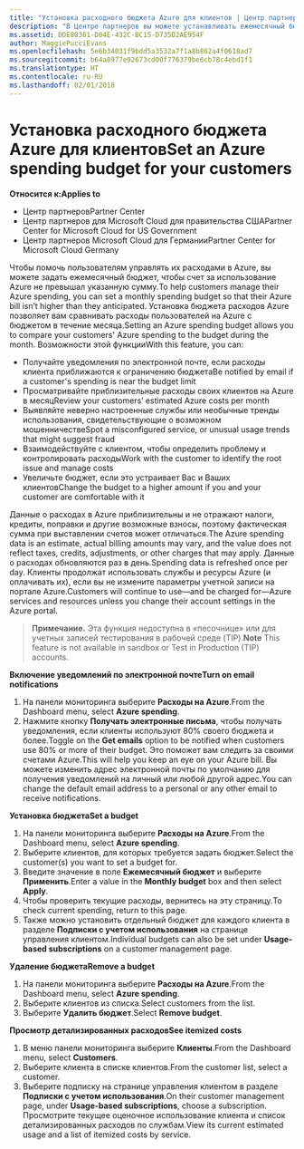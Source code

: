 ```yaml
---
title: "Установка расходного бюджета Azure для клиентов | Центр партнеров"
description: "В Центре партнеров вы можете устанавливать ежемесячный бюджет для каждого клиента, чтобы сумма ежемесячных счетов клиентов в Azure не оказалась чрезмерно высокой."
ms.assetid: DDE80361-D04E-432C-BC15-D735D2AE954F
author: MaggiePucciEvans
ms.openlocfilehash: 5e6b34031f9bdd5a3532a7f1a8b862a4f0618ad7
ms.sourcegitcommit: b64a8977e92673cd00f776379be6cb78c4ebd1f1
ms.translationtype: HT
ms.contentlocale: ru-RU
ms.lasthandoff: 02/01/2018
---
```

# <a name="set-an-azure-spending-budget-for-your-customers"></a><span data-ttu-id="dba65-103">Установка расходного бюджета Azure для клиентов</span><span class="sxs-lookup"><span data-stu-id="dba65-103">Set an Azure spending budget for your customers</span></span>

**<span data-ttu-id="dba65-104">Относится к:</span><span class="sxs-lookup"><span data-stu-id="dba65-104">Applies to</span></span>**

-  <span data-ttu-id="dba65-105">Центр партнеров</span><span class="sxs-lookup"><span data-stu-id="dba65-105">Partner Center</span></span>
-  <span data-ttu-id="dba65-106">Центр партнеров для Microsoft Cloud для правительства США</span><span class="sxs-lookup"><span data-stu-id="dba65-106">Partner Center for Microsoft Cloud for US Government</span></span>
-  <span data-ttu-id="dba65-107">Центр партнеров Microsoft Cloud для Германии</span><span class="sxs-lookup"><span data-stu-id="dba65-107">Partner Center for Microsoft Cloud Germany</span></span>

<span data-ttu-id="dba65-108">Чтобы помочь пользователям управлять их расходами в Azure, вы можете задать ежемесячный бюджет, чтобы счет за использование Azure не превышал указанную сумму.</span><span class="sxs-lookup"><span data-stu-id="dba65-108">To help customers manage their Azure spending, you can set a monthly spending budget so that their Azure bill isn’t higher than they anticipated.</span></span> <span data-ttu-id="dba65-109">Установка бюджета расходов Azure позволяет вам сравнивать расходы пользователей на Azure с бюджетом в течение месяца.</span><span class="sxs-lookup"><span data-stu-id="dba65-109">Setting an Azure spending budget allows you to compare your customers' Azure spending to the budget during the month.</span></span> <span data-ttu-id="dba65-110">Возможности этой функции</span><span class="sxs-lookup"><span data-stu-id="dba65-110">With this feature, you can:</span></span> 

-   <span data-ttu-id="dba65-111">Получайте уведомления по электронной почте, если расходы клиента приближаются к ограничению бюджета</span><span class="sxs-lookup"><span data-stu-id="dba65-111">Be notified by email if a customer's spending is near the budget limit</span></span>
-   <span data-ttu-id="dba65-112">Просматривайте приблизительные расходы своих клиентов на Azure в месяц</span><span class="sxs-lookup"><span data-stu-id="dba65-112">Review your customers’ estimated Azure costs per month</span></span>
-   <span data-ttu-id="dba65-113">Выявляйте неверно настроенные службы или необычные тренды использования, свидетельствующие о возможном мошенничестве</span><span class="sxs-lookup"><span data-stu-id="dba65-113">Spot a misconfigured service, or unusual usage trends that might suggest fraud</span></span>
-   <span data-ttu-id="dba65-114">Взаимодействуйте с клиентом, чтобы определить проблему и контролировать расходы</span><span class="sxs-lookup"><span data-stu-id="dba65-114">Work with the customer to identify the root issue and manage costs</span></span>
-   <span data-ttu-id="dba65-115">Увеличьте бюджет, если это устраивает Вас и Ваших клиентов</span><span class="sxs-lookup"><span data-stu-id="dba65-115">Change the budget to a higher amount if you and your customer are comfortable with it</span></span>

<span data-ttu-id="dba65-116">Данные о расходах в Azure приблизительны и не отражают налоги, кредиты, поправки и другие возможные взносы, поэтому фактическая сумма при выставлении счетов может отличаться.</span><span class="sxs-lookup"><span data-stu-id="dba65-116">The Azure spending data is an estimate, actual billing amounts may vary, and the value does not reflect taxes, credits, adjustments, or other charges that may apply.</span></span> <span data-ttu-id="dba65-117">Данные о расходах обновляются раз в день.</span><span class="sxs-lookup"><span data-stu-id="dba65-117">Spending data is refreshed once per day.</span></span> <span data-ttu-id="dba65-118">Клиенты продолжат использовать службы и ресурсы Azure (и оплачивать их), если вы не измените параметры учетной записи на портале Azure.</span><span class="sxs-lookup"><span data-stu-id="dba65-118">Customers will continue to use—and be charged for—Azure services and resources unless you change their account settings in the Azure portal.</span></span> 

><span data-ttu-id="dba65-119">**Примечание.** Эта функция недоступна в «песочнице» или для учетных записей тестирования в рабочей среде (TIP).</span><span class="sxs-lookup"><span data-stu-id="dba65-119">**Note**   This feature is not available in sandbox or Test in Production (TIP) accounts.</span></span>

**<span data-ttu-id="dba65-120">Включение уведомлений по электронной почте</span><span class="sxs-lookup"><span data-stu-id="dba65-120">Turn on email notifications</span></span>**
1.  <span data-ttu-id="dba65-121">На панели мониторинга выберите **Расходы на Azure**.</span><span class="sxs-lookup"><span data-stu-id="dba65-121">From the Dashboard menu, select **Azure spending**.</span></span>
2.  <span data-ttu-id="dba65-122">Нажмите кнопку **Получать электронные письма**, чтобы получать уведомления, если клиенты используют 80% своего бюджета и более.</span><span class="sxs-lookup"><span data-stu-id="dba65-122">Toggle on the **Get emails** option to be notified when customers use 80% or more of their budget.</span></span> <span data-ttu-id="dba65-123">Это поможет вам следить за своими счетами Azure.</span><span class="sxs-lookup"><span data-stu-id="dba65-123">This will help you keep an eye on your Azure bill.</span></span> <span data-ttu-id="dba65-124">Вы можете изменить адрес электронной почты по умолчанию для получения уведомлений на личный или любой другой адрес.</span><span class="sxs-lookup"><span data-stu-id="dba65-124">You can change the default email address to a personal or any other email to receive notifications.</span></span>

**<span data-ttu-id="dba65-125">Установка бюджета</span><span class="sxs-lookup"><span data-stu-id="dba65-125">Set a budget</span></span>**
1.  <span data-ttu-id="dba65-126">На панели мониторинга выберите **Расходы на Azure**.</span><span class="sxs-lookup"><span data-stu-id="dba65-126">From the Dashboard menu, select **Azure spending**.</span></span>
2.  <span data-ttu-id="dba65-127">Выберите клиентов, для которых требуется задать бюджет.</span><span class="sxs-lookup"><span data-stu-id="dba65-127">Select the customer(s) you want to set a budget for.</span></span> 
3. <span data-ttu-id="dba65-128">Введите значение в поле **Ежемесячный бюджет** и выберите **Применить**.</span><span class="sxs-lookup"><span data-stu-id="dba65-128">Enter a value in the **Monthly budget** box and then select **Apply**.</span></span>
4.  <span data-ttu-id="dba65-129">Чтобы проверить текущие расходы, вернитесь на эту страницу.</span><span class="sxs-lookup"><span data-stu-id="dba65-129">To check current spending, return to this page.</span></span>
5.  <span data-ttu-id="dba65-130">Также можно установить отдельный бюджет для каждого клиента в разделе **Подписки с учетом использования** на странице управления клиентом.</span><span class="sxs-lookup"><span data-stu-id="dba65-130">Individual budgets can also be set under **Usage-based subscriptions** on a customer management page.</span></span>

**<span data-ttu-id="dba65-131">Удаление бюджета</span><span class="sxs-lookup"><span data-stu-id="dba65-131">Remove a budget</span></span>**
1.  <span data-ttu-id="dba65-132">На панели мониторинга выберите **Расходы на Azure**.</span><span class="sxs-lookup"><span data-stu-id="dba65-132">From the Dashboard menu, select **Azure spending**.</span></span>
2.  <span data-ttu-id="dba65-133">Выберите клиентов из списка.</span><span class="sxs-lookup"><span data-stu-id="dba65-133">Select customers from the list.</span></span>
3.  <span data-ttu-id="dba65-134">Выберите **Удалить бюджет**.</span><span class="sxs-lookup"><span data-stu-id="dba65-134">Select **Remove budget**.</span></span>

**<span data-ttu-id="dba65-135">Просмотр детализированных расходов</span><span class="sxs-lookup"><span data-stu-id="dba65-135">See itemized costs</span></span>**
1.  <span data-ttu-id="dba65-136">В меню панели мониторинга выберите **Клиенты**.</span><span class="sxs-lookup"><span data-stu-id="dba65-136">From the Dashboard menu, select **Customers**.</span></span>
2.  <span data-ttu-id="dba65-137">Выберите клиента в списке клиентов.</span><span class="sxs-lookup"><span data-stu-id="dba65-137">From the customer list, select a customer.</span></span>
3.  <span data-ttu-id="dba65-138">Выберите подписку на странице управления клиентом в разделе **Подписки с учетом использования**.</span><span class="sxs-lookup"><span data-stu-id="dba65-138">On their customer management page, under **Usage-based subscriptions**, choose a subscription.</span></span> <span data-ttu-id="dba65-139">Просмотрите текущее оценочное использование клиента и список детализированных расходов по службам.</span><span class="sxs-lookup"><span data-stu-id="dba65-139">View its current estimated usage and a list of itemized costs by service.</span></span>


 

 



